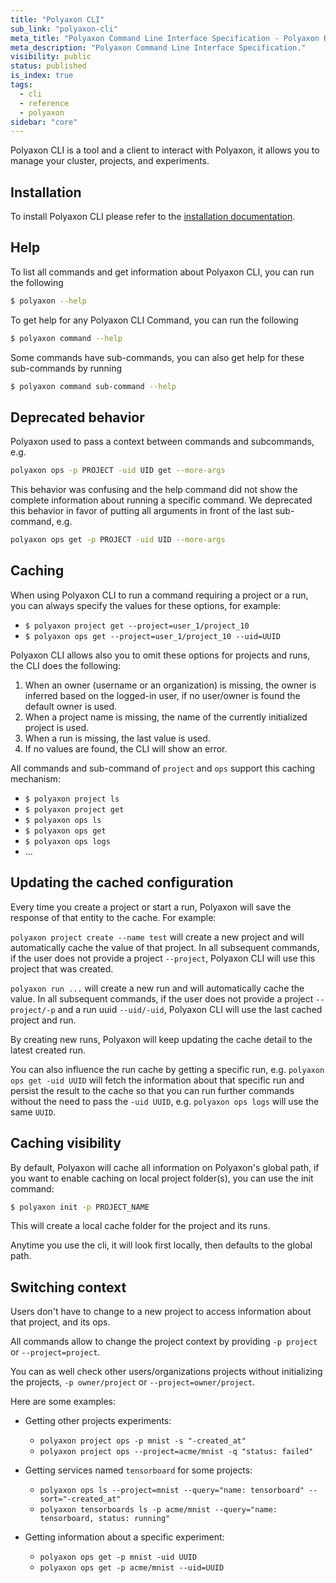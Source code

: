 ```yaml
---
title: "Polyaxon CLI"
sub_link: "polyaxon-cli"
meta_title: "Polyaxon Command Line Interface Specification - Polyaxon References"
meta_description: "Polyaxon Command Line Interface Specification."
visibility: public
status: published
is_index: true
tags:
  - cli
  - reference
  - polyaxon
sidebar: "core"
---
```


Polyaxon CLI is a tool and a client to interact with Polyaxon,
it allows you to manage your cluster, projects, and experiments.

## Installation

To install Polyaxon CLI please refer to the [installation documentation](/docs/setup/cli/).

## Help

To list all commands and get information about Polyaxon CLI, you can run the following

```bash
$ polyaxon --help
```

To get help for any Polyaxon CLI Command, you can run the following

```bash
$ polyaxon command --help
```

Some commands have sub-commands, you can also get help for these sub-commands by running

```bash
$ polyaxon command sub-command --help
```

## Deprecated behavior

Polyaxon used to pass a context between commands and subcommands, e.g.

```bash
polyaxon ops -p PROJECT -uid UID get --more-args
```

This behavior was confusing and the help command did not show the complete information about running a specific command.
We deprecated this behavior in favor of putting all arguments in front of the last sub-command, e.g.

```bash
polyaxon ops get -p PROJECT -uid UID --more-args
```

## Caching

When using Polyaxon CLI to run a command requiring a project or a run,
you can always specify the values for these options, for example:

 * `$ polyaxon project get --project=user_1/project_10`
 * `$ polyaxon ops get --project=user_1/project_10 --uid=UUID`


Polyaxon CLI allows also you to omit these options for projects and runs, the CLI does the following:

 1. When an owner (username or an organization) is missing, the owner is inferred based on the logged-in user, if no user/owner is found the default owner is used.
 2. When a project name is missing, the name of the currently initialized project is used.
 3. When a run is missing, the last value is used.
 4. If no values are found, the CLI will show an error.

All commands and sub-command of `project` and `ops` support this caching mechanism:

 * `$ polyaxon project ls`
 * `$ polyaxon project get`
 * `$ polyaxon ops ls`
 * `$ polyaxon ops get`
 * `$ polyaxon ops logs`
 * ...

## Updating the cached configuration

Every time you create a project or start a run, Polyaxon will save the response of that entity to the cache. For example:

`polyaxon project create --name test` will create a new project and will automatically cache the value of that project.
In all subsequent commands, if the user does not provide a project `--project`, Polyaxon CLI will use this project that was created.

`polyaxon run ...` will create a new run and will automatically cache the value.
In all subsequent commands, if the user does not provide a project `--project/-p` and a run uuid `--uid/-uid`, Polyaxon CLI will use the last cached project and run.

By creating new runs, Polyaxon will keep updating the cache detail to the latest created run.

You can also influence the run cache by getting a specific run, e.g. `polyaxon ops get -uid UUID` 
will fetch the information about that specific run and persist the result to the cache so that you can run further commands 
without the need to pass the `-uid UUID`, e.g. `polyaxon ops logs` will use the same `UUID`.

## Caching visibility

By default, Polyaxon will cache all information on Polyaxon's global path, if you want to enable caching on local project folder(s), you can use the init command:

```bash
$ polyaxon init -p PROJECT_NAME
```

This will create a local cache folder for the project and its runs.

Anytime you use the cli, it will look first locally, then defaults to the global path.

## Switching context

Users don't have to change to a new project to access information about that project, and its ops.

All commands allow to change the project context by providing `-p project` or `--project=project`.

You can as well check other users/organizations projects without initializing the projects, `-p owner/project` or `--project=owner/project`.

Here are some examples:

 * Getting other projects experiments:

    * `polyaxon project ops -p mnist -s "-created_at"`
    * `polyaxon project ops --project=acme/mnist -q "status: failed"`

 * Getting services named `tensorboard` for some projects:

    * `polyaxon ops ls --project=mnist --query="name: tensorboard" --sort="-created_at"`
    * `polyaxon tensorboards ls -p acme/mnist --query="name: tensorboard, status: running"`

 * Getting information about a specific experiment:

    * `polyaxon ops get -p mnist -uid UUID`
    * `polyaxon ops get -p acme/mnist --uid=UUID`
